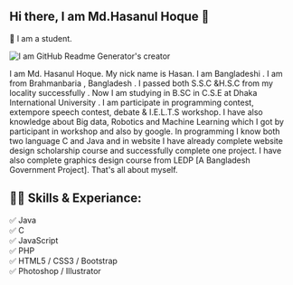 ## Hi there, I am Md.Hasanul Hoque 👋  
<p>
  
🔭 I am a student.
  
</p>

![I am GitHub Readme Generator's creator](https://media-exp1.licdn.com/dms/image/C5616AQESPtlzyW19gQ/profile-displaybackgroundimage-shrink_200_800/0/1615831303614?e=1649289600&v=beta&t=P90fe6ivrYOb7xLarmZE3llfACZSKSiaJygb-VHKw5E)

 

I am Md. Hasanul Hoque. My nick name is Hasan. I am Bangladeshi . I am from Brahmanbaria , Bangladesh . I passed both S.S.C &H.S.C from my locality successfully . Now I am studying in B.SC in C.S.E at Dhaka International University . I am participate in programming contest, extempore speech contest, debate & I.E.L.T.S workshop.
I have also knowledge about Big data, Robotics and Machine Learning which I got by participant in workshop and also by google.
In programming I know both two language C and Java and in website I have already complete website design scholarship course and successfully complete one project. I have also complete graphics design course from LEDP [A Bangladesh Government Project].
That's all about myself.

## 👨‍💻 Skills & Experiance: 
✅ Java <br>
✅ C <br>
✅ JavaScript <br>
✅ PHP <br>
✅ HTML5 / CSS3 / Bootstrap <br>
✅ Photoshop / Illustrator <br>
